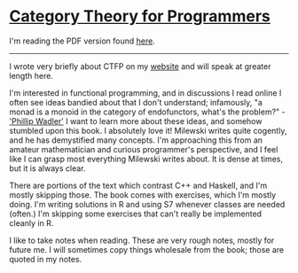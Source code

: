 # [Category Theory for Programmers](https://bartoszmilewski.com/2014/10/28/category-theory-for-programmers-the-preface/)
I'm reading the PDF version found [here](https://github.com/hmemcpy/milewski-ctfp-pdf/).

---

I wrote very briefly about CTFP on my [website](https://www.visruth.com/favorites/) and will speak at greater length here.

I'm interested in functional programming, and in discussions I read online I often see ideas bandied about that I don't understand; infamously, "a monad is a monoid in the category of endofunctors, what's the problem?" - ['Phillip Wadler'](https://stackoverflow.com/questions/3870088/a-monad-is-just-a-monoid-in-the-category-of-endofunctors-whats-the-problem/3870310#3870310) I want to learn more about these ideas, and somehow stumbled upon this book. I absolutely love it! Milewski writes quite cogently, and he has demystified many concepts. I'm approaching this from an amateur mathematician and curious programmer's perspective, and I feel like I can grasp most everything Milewski writes about. It is dense at times, but it is always clear. 

There are portions of the text which contrast C++ and Haskell, and I'm mostly skipping those. The book comes with exercises, which I'm mostly doing. I'm writing solutions in R and using S7 whenever classes are needed (often.) I'm skipping some exercises that can't really be implemented cleanly in R.

I like to take notes when reading. These are very rough notes, mostly for future me. I will sometimes copy things wholesale from the book; those are quoted in my notes.
